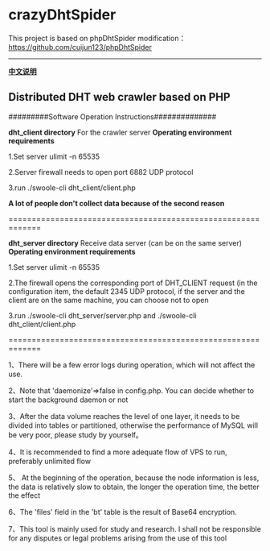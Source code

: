 crazyDhtSpider
======
  This project is based on phpDhtSpider modification：https://github.com/cuijun123/phpDhtSpider
***
**[中文说明](README_CN.md)**

## Distributed DHT web crawler based on PHP

#########Software Operation Instructions##############

**dht_client directory** For the crawler server **Operating environment requirements**

1.Set server ulimit -n 65535

2.Server firewall needs to open port 6882 UDP protocol

3.run ./swoole-cli dht_client/client.php

**A lot of people don't collect data because of the second reason**

=============================================================

**dht_server directory** Receive data server (can be on the same server) **Operating environment requirements**

1.Set server ulimit -n 65535

2.The firewall opens the corresponding port of DHT_CLIENT request (in the configuration item, the default 2345 UDP protocol, if the server and the client are on the same machine, you can choose not to open

3.run ./swoole-cli dht_server/server.php and ./swoole-cli dht_client/client.php

=============================================================

1、There will be a few error logs during operation, which will not affect the use.

2、Note that 'daemonize'=>false in config.php.  You can decide whether to start the background daemon or not

3、After the data volume reaches the level of one layer, it needs to be divided into tables or partitioned, otherwise the performance of MySQL will be very poor, please study by yourself。

4、It is recommended to find a more adequate flow of VPS to run, preferably unlimited flow

5、 At the beginning of the operation, because the node information is less, the data is relatively slow to obtain, the longer the operation time, the better the effect

6、The 'files' field in the 'bt' table is the result of Base64 encryption.

7、This tool is mainly used for study and research. I shall not be responsible for any disputes or legal problems arising from the use of this tool


